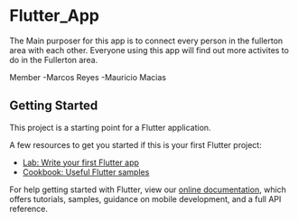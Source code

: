 # Flutter_App

The Main purposer for this app is to connect every person in the fullerton area with each other. Everyone using this app will find out more activites to do in the Fullerton area. 

Member
-Marcos Reyes
-Mauricio Macias


## Getting Started

This project is a starting point for a Flutter application.

A few resources to get you started if this is your first Flutter project:

- [Lab: Write your first Flutter app](https://flutter.dev/docs/get-started/codelab)
- [Cookbook: Useful Flutter samples](https://flutter.dev/docs/cookbook)

For help getting started with Flutter, view our
[online documentation](https://flutter.dev/docs), which offers tutorials,
samples, guidance on mobile development, and a full API reference.
